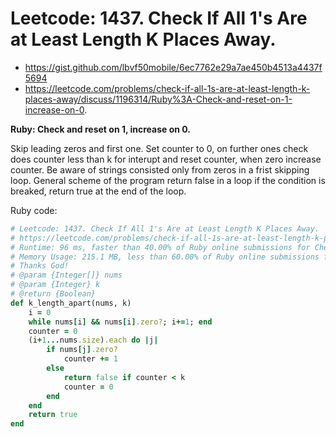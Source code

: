 # Leetcode: 1437. Check If All 1's Are at Least Length K Places Away.

- https://gist.github.com/lbvf50mobile/6ec7762e29a7ae450b4513a4437f5694
- https://leetcode.com/problems/check-if-all-1s-are-at-least-length-k-places-away/discuss/1196314/Ruby%3A-Check-and-reset-on-1-increase-on-0.

**Ruby: Check and reset on 1, increase on 0.**

Skip leading zeros and first one. Set counter to 0, on further ones check does counter less than k for interupt and reset counter, when zero increase counter.
Be aware of strings consisted only from zeros in a frist skipping loop. General scheme of the program return false in a loop if the condition is breaked, return true at the end of the loop.

Ruby code:
```Ruby
# Leetcode: 1437. Check If All 1's Are at Least Length K Places Away.
# https://leetcode.com/problems/check-if-all-1s-are-at-least-length-k-places-away/
# Runtime: 96 ms, faster than 40.00% of Ruby online submissions for Check If All 1's Are at Least Length K Places Away.
# Memory Usage: 215.1 MB, less than 60.00% of Ruby online submissions for Check If All 1's Are at Least Length K Places Away.
# Thanks God!
# @param {Integer[]} nums
# @param {Integer} k
# @return {Boolean}
def k_length_apart(nums, k)
    i = 0
    while nums[i] && nums[i].zero?; i+=1; end
    counter = 0
    (i+1...nums.size).each do |j|
        if nums[j].zero?
            counter += 1
        else
            return false if counter < k
            counter = 0
        end
    end
    return true
end
```

